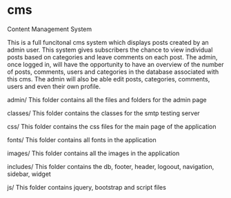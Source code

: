 # cms
Content Management System 

 This is a full funcitonal cms system which displays posts created by an admin user. 
 This system gives subscribers the chance to view individual posts based on categories and leave comments on each post.
 The admin, once logged in, will have the opportunity to have an overview of the number of posts, comments, users and categories in the database associated with this cms. 
 The admin will also be able edit posts, categories, comments, users and even their own profile.

admin/ This folder contains all the files and folders for the admin page

classes/ This folder contains the classes for the smtp testing server

css/ This folder contains the css files for the main page of the application 

fonts/ This folder contains all fonts in the application

images/ This folder contains all the images in the application

includes/ This folder contains the db, footer, header, logoout, navigation, sidebar, widget

js/ This folder contains jquery, bootstrap and script files

